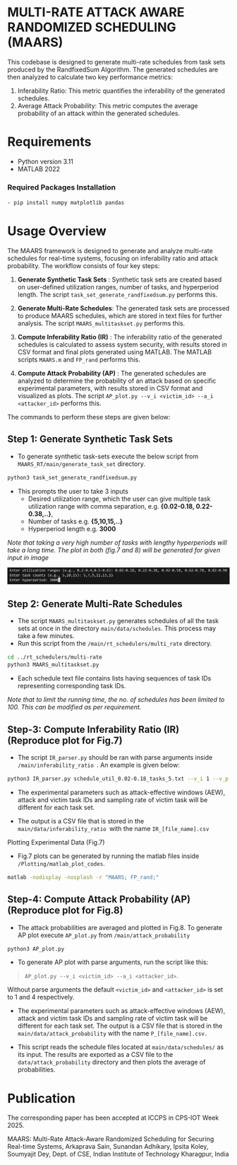 # MULTI-RATE ATTACK AWARE RANDOMIZED SCHEDULING (MAARS)
This codebase is designed to generate multi-rate schedules from task sets produced by the RandfixedSum Algorithm. The generated schedules are then analyzed to calculate two key performance metrics:
1. Inferability Ratio: This metric quantifies the inferability of the generated schedules.
2. Average Attack Probability: This metric computes the average probability of an attack within the generated schedules.

# Requirements

- Python version 3.11
- MATLAB 2022

### Required Packages Installation
```bash
- pip install numpy matplotlib pandas
```
# Usage Overview
The MAARS framework is designed to generate and analyze multi-rate schedules for real-time systems, focusing on inferability ratio and attack probability. The workflow consists of four key steps:

1. __Generate Synthetic Task Sets__ :  Synthetic task sets are created based on user-defined utilization ranges, number of tasks, and hyperperiod length. The script `task_set_generate_randfixedsum.py` performs this.

2. __Generate Multi-Rate Schedules__:  The generated task sets are processed to produce MAARS schedules, which are stored in text files for further analysis. The script `MAARS_multitaskset.py` performs this.

4. __Compute Inferability Ratio (IR)__ : The inferability ratio of the generated schedules is calculated to assess system security, with results stored in CSV format and final plots generated using MATLAB.  The MATLAB scripts `MAARS.m` and `FP_rand` performs this.

3. __Compute Attack Probability (AP)__ : The generated schedules are analyzed to determine the probability of an attack based on specific experimental parameters, with results stored in CSV format and visualized as plots. The script `AP_plot.py --v_i <victim_id> --a_i <attacker_id>` performs this.

The commands to perform these steps are given below:

## Step 1: Generate Synthetic Task Sets
* To generate synthetic task-sets execute the below script from  `MAARS_RT/main/generate_task_set` directory.
```bash
python3 task_set_generate_randfixedsum.py
```
* This prompts the user to take 3 inputs 
    - Desired utilization range, which the user can give multiple task utilization range with comma separation, e.g. __{0.02-0.18, 0.22-0.38,..}__, 
    - Number of tasks e.g. __{5,10,15,..}__ 
    - Hyperperiod length e.g. __3000__
    
_Note that taking a very high number of tasks with lengthy hyperperiods will take a long time. The plot in both (fig.7 and 8) will be generated for given input in image_

![alt text](pic_input.png)

## Step 2: Generate Multi-Rate Schedules

* The script `MAARS_multitaskset.py` generates schedules of all the task sets at once in the directory `main/data/schedules`. This process may take a few minutes. 
* Run this script from the `/main/rt_schedulers/multi_rate` directory.

```bash
cd ../rt_schedulers/multi-rate
python3 MAARS_multitaskset.py
```
* Each schedule text file contains lists having sequences of task IDs representing corresponding task IDs. 
 
_Note that to limit the running time, the no. of schedules has been limited to 100. This can be modified as per requirement._

## Step-3: Compute Inferability Ratio (IR) (Reproduce plot for Fig.7)

* The script `IR_parser.py` should be ran with parse arguments inside `/main/inferability_ratio `. An example is given below:

```bash
python3 IR_parser.py schedule_util_0.02-0.18_tasks_5.txt --v_i 1 --v_p 12 --a_i 4
```
* The experimental parameters such as attack-effective windows (AEW), attack and victim task IDs and sampling rate of victim task will be different for each task set.

* The output is a CSV file that is stored in the `main/data/inferability_ratio `with the name `IR_[file_name].csv`

Plotting Experimental Data (Fig.7)
* Fig.7 plots can be generated by running the matlab files inside `/Plotting/matlab_plot_codes`. 

```bash
matlab -nodisplay -nosplash -r "MAARS; FP_rand;"
```


## Step-4: Compute Attack Probability (AP) (Reproduce plot for Fig.8)

* The attack probabilities are averaged and plotted in Fig.8. To generate AP plot execute `AP_plot.py` from `/main/attack_probability` 


```bash 
python3 AP_plot.py
```

* To generate AP plot with parse arguments, run the script like this:

>`AP_plot.py --v_i <victim_id> --a_i <attacker_id>`.  

Without parse arguments the default `<victim_id>` and `<attacker_id>` is set to 1 and 4 respectively.



* The experimental parameters such as attack-effective windows (AEW), attack and victim task IDs and sampling rate of victim task will be different for each task set. The output is a CSV file that is stored in the `main/data/attack_probability` with the name `P_[file_name].csv.` 

* This script reads the schedule files located at `main/data/schedules/` as its input. The results are exported as a CSV file to the `data/attack_probability` directory and then plots the average of probabilities.


# Publication

The corresponding paper has been accepted at ICCPS in CPS-IOT Week 2025.

MAARS: Multi-Rate Attack-Aware Randomized Scheduling for Securing Real-time Systems, Arkaprava Sain, Sunandan Adhikary, Ipsita Koley, Soumyajit Dey, Dept. of CSE, Indian Institute of Technology Kharagpur, India
